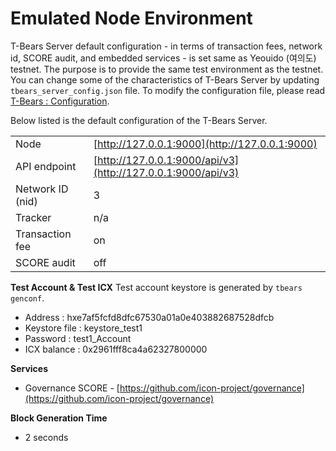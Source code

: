 # Emulated Node Environment

T-Bears Server default configuration - in terms of transaction fees, network id, SCORE audit, and embedded services - is set same as Yeouido \(여의도\) testnet. The purpose is to provide the same test environment as the testnet. You can change some of the characteristics of T-Bears Server by updating `tbears_server_config.json` file. To modify the configuration file, please read [T-Bears : Configuration](configuration.md).

Below listed is the default configuration of the T-Bears Server.

|  |  |
| :--- | :--- |
| Node | [http://127.0.0.1:9000](http://127.0.0.1:9000) |
| API endpoint | [http://127.0.0.1:9000/api/v3](http://127.0.0.1:9000/api/v3) |
| Network ID \(nid\) | 3 |
| Tracker | n/a |
| Transaction fee | on |
| SCORE audit | off |

**Test Account & Test ICX** Test account keystore is generated by `tbears genconf`.

* Address : hxe7af5fcfd8dfc67530a01a0e403882687528dfcb
* Keystore file : keystore\_test1
* Password : test1\_Account
* ICX balance : 0x2961fff8ca4a62327800000

**Services**

* Governance SCORE - [https://github.com/icon-project/governance](https://github.com/icon-project/governance)

**Block Generation Time**

* 2 seconds

